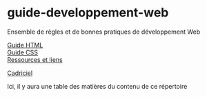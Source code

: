 # guide-developpement-web
Ensemble de règles et de bonnes pratiques de développement Web

[Guide HTML](guide-html.md)  
[Guide CSS](guide-css.md)  
[Ressources et liens](ressources-et-liens.md)  

[Cadriciel](cadriciel/cadriciel)

Ici, il y aura une table des matières du contenu de ce répertoire
